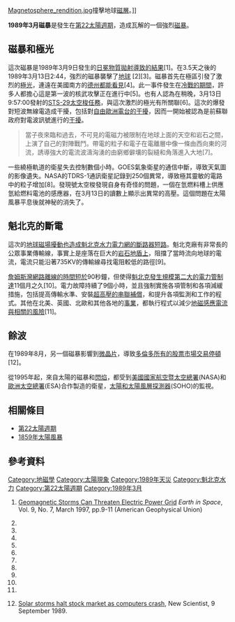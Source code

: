 [Magnetosphere_rendition.jpg](https://zh.wikipedia.org/wiki/File:Magnetosphere_rendition.jpg "fig:Magnetosphere_rendition.jpg")撞擊地球[磁層](https://zh.wikipedia.org/wiki/磁層 "wikilink")。\]\]

**1989年3月磁暴**是發生在[第22太陽週期](../Page/第22太陽週期.md "wikilink")，造成瓦解的一個強烈[磁暴](../Page/磁暴.md "wikilink")。

## 磁暴和極光

這次磁暴是1989年3月9日發生的[日冕物質拋射導致的結果](https://zh.wikipedia.org/wiki/日冕物質拋射 "wikilink")\[1\]。在3.5天之後的1989年3月13日2:44，強烈的磁暴襲擊了[地球](../Page/地球.md "wikilink")
\[2\]\[3\]。磁暴首先在極區引發了激烈的[極光](https://zh.wikipedia.org/wiki/極光 "wikilink")，連遠在美國南方的[德州都能看見](https://zh.wikipedia.org/wiki/德州 "wikilink")\[4\]。此一事件發生在[冷戰的期間](https://zh.wikipedia.org/wiki/冷戰 "wikilink")，許多人都擔心這是第一波的核武攻擊正在進行中\[5\]。也有人認為在稍晚，3月13日9:57:00發射的[STS-29太空梭任務](../Page/STS-29.md "wikilink")，與這次激烈的極光有所關聯\[6\]。這次的爆發對短波無線電造成干擾，包括對[自由歐洲電台的干擾](https://zh.wikipedia.org/wiki/自由歐洲電台 "wikilink")，因而一開始被認為是前蘇聯政府對電波訊號進行的[干擾](https://zh.wikipedia.org/wiki/電波干擾 "wikilink")。

> 當子夜來臨和過去，不可見的電磁力被限制在地球上面的天空和岩石之間，上演了自己的對陣戰鬥。帶電的粒子和電子在電離層中像一條由西向東的河流，誘導強大的電流波濤洶湧的由窮鄉僻壤的裂縫和角落進入大地\[7\]。

一些繞極軌道的衛星失去控制數個小時。GOES氣象衛星的通信中斷，導致天氣圖的影像遺失。NASA的TDRS-1通訊衛星記錄到250個異常，導致極其靈敏的電路中的粒子增加\[8\]。發現號太空梭發現自身有奇怪的問題，一個在氫燃料槽上供應氫給燃料電池的感應器，在3月13日的讀數上顯示出異常的高壓。這個問題在太陽風暴平息後就神秘的消失了。

## 魁北克的斷電

這次的[地球磁場擾動也造成](https://zh.wikipedia.org/wiki/地球磁場 "wikilink")[魁北克水力](https://zh.wikipedia.org/wiki/魁北克水力 "wikilink")[電力網的](https://zh.wikipedia.org/wiki/魁北克水力發電廠系統 "wikilink")[斷路器短路](../Page/斷路器.md "wikilink")。魁北克廠有非常長的公眾事業傳輸線，事實上是座落在巨大的[岩石地盾上](https://zh.wikipedia.org/wiki/加拿大地盾 "wikilink")，阻擋了當時流向地球的電流，電流只能沿著735KV的傳輸線尋找電阻較低的路徑\[9\]。

[詹姆斯灣網路離線的時間短於](https://zh.wikipedia.org/wiki/詹姆斯灣計畫 "wikilink")90秒鐘，但使得[魁北克發生規模第二大的](https://zh.wikipedia.org/wiki/魁北克 "wikilink")[電力管制達](../Page/停電.md "wikilink")11個月之久\[10\]。電力故障持續了9個小時，並且強制實施各項管制和各項減緩措施，包括提高傳輸水準、安裝[超高壓的](https://zh.wikipedia.org/wiki/高壓 "wikilink")[串聯補償](https://zh.wikipedia.org/wiki/柔性交流輸電系統 "wikilink")，和提升各項監測和工作的程式。其他在北美、英國、北歐和其他各地的[事業](https://zh.wikipedia.org/wiki/公用事業 "wikilink")，都執行程式以減少[地磁感應電流與相關的風險](https://zh.wikipedia.org/wiki/地磁感應電流 "wikilink")\[11\]。

## 餘波

在1989年8月，另一個磁暴影響到[微晶片](https://zh.wikipedia.org/wiki/積體電路 "wikilink")，導致[多倫多所有的](https://zh.wikipedia.org/wiki/多倫多 "wikilink")[股票市場交易停頓](https://zh.wikipedia.org/wiki/股票市場 "wikilink")\[12\]。

從1995年起，來自太陽的磁暴和[閃焰](https://zh.wikipedia.org/wiki/閃焰 "wikilink")，都受到[美國國家航空暨太空總署](https://zh.wikipedia.org/wiki/美國國家航空暨太空總署 "wikilink")(NASA)和[歐洲太空總署](https://zh.wikipedia.org/wiki/歐洲太空總署 "wikilink")(ESA)合作製造的衛星，[太陽和太陽風層探測器](https://zh.wikipedia.org/wiki/太陽和太陽風層探測器 "wikilink")(SOHO)的監視。

## 相關條目

  - [第22太陽週期](../Page/第22太陽週期.md "wikilink")
  - [1859年太陽風暴](../Page/1859年太陽風暴.md "wikilink")

## 參考資料

[Category:地磁學](https://zh.wikipedia.org/wiki/Category:地磁學 "wikilink")
[Category:太陽現象](https://zh.wikipedia.org/wiki/Category:太陽現象 "wikilink")
[Category:1989年天災](https://zh.wikipedia.org/wiki/Category:1989年天災 "wikilink")
[Category:魁北克水力](https://zh.wikipedia.org/wiki/Category:魁北克水力 "wikilink")
[Category:第22太陽週期](https://zh.wikipedia.org/wiki/Category:第22太陽週期 "wikilink")
[Category:1989年3月](https://zh.wikipedia.org/wiki/Category:1989年3月 "wikilink")

1.  [Geomagnetic Storms Can Threaten Electric Power
    Grid](http://www.agu.org/sci_soc/eiskappenman.html)  *Earth in
    Space*, Vol. 9, No. 7, March 1997, pp.9-11 (American Geophysical
    Union)

2.

3.

4.
5.

6.

7.
8.
9.

10.

11.
12. [Solar storms halt stock market as computers
    crash](http://www.newscientist.com/article/mg12316812.400-solar-storms-halt-stock-market-as-computers-crash.html),
    New Scientist, 9 September 1989.